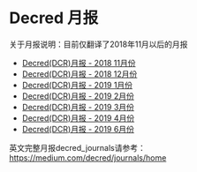 # Decred 月报

关于月报说明：目前仅翻译了2018年11月以后的月报 <br/>
* [Decred(DCR)月报 - 2018 11月份](201811_DecredJournalCN.md)<br/>
* [Decred(DCR)月报 - 2018 12月份](201812_DecredJournalCN.md)<br/>
* [Decred(DCR)月报 - 2019 1月份](201901_DecredJournalCN.md)<br/>
* [Decred(DCR)月报 - 2019 2月份](201902_DecredJournalCN.md)<br/>
* [Decred(DCR)月报 - 2019 3月份](201903_DecredJournalCN.md)<br/>
* [Decred(DCR)月报 - 2019 4月份](201904_DecredJournalCN.md)<br/>
* [Decred(DCR)月报 - 2019 6月份](201906_DecredJournalCN.md)<br/>


英文完整月报decred_journals请参考：https://medium.com/decred/journals/home
